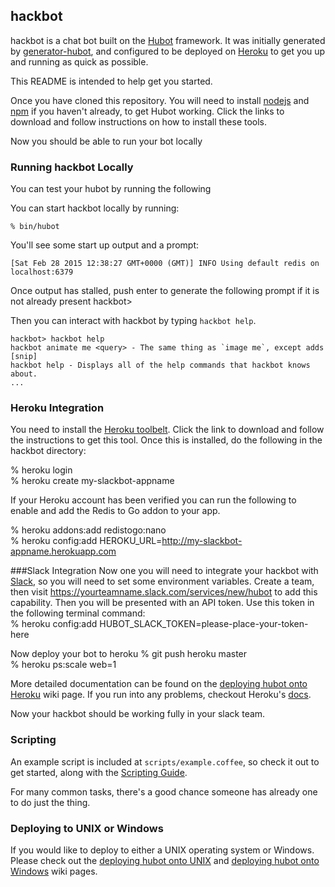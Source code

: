 ## hackbot

hackbot is a chat bot built on the [Hubot][hubot] framework. It was
initially generated by [generator-hubot][generator-hubot], and configured to be
deployed on [Heroku][heroku] to get you up and running as quick as possible.

This README is intended to help get you started. 

[heroku]: http://www.heroku.com
[hubot]: http://hubot.github.com
[generator-hubot]: https://github.com/github/generator-hubot

Once you have cloned this repository. You will need to install [nodejs][nodejs] and [npm][npm] if you haven't already, to get Hubot working. Click the links to download and follow instructions on how to install these tools. 

[nodejs]: https://nodejs.org/
[npm]: http://blog.npmjs.org/post/85484771375/how-to-install-npm

Now you should be able to run your bot locally

### Running hackbot Locally

You can test your hubot by running the following

You can start hackbot locally by running:

    % bin/hubot

You'll see some start up output and a prompt:

    [Sat Feb 28 2015 12:38:27 GMT+0000 (GMT)] INFO Using default redis on localhost:6379

Once output has stalled, push enter to generate the following prompt if it is not already present
    hackbot>

Then you can interact with hackbot by typing `hackbot help`.

    hackbot> hackbot help
    hackbot animate me <query> - The same thing as `image me`, except adds [snip]
    hackbot help - Displays all of the help commands that hackbot knows about.
    ...

### Heroku Integration
You need to install the [Heroku toolbelt][herokut]. Click the link to download and follow the instructions to get this tool. Once this is installed, do the following in the hackbot directory:  

% heroku login  
% heroku create my-slackbot-appname  

If your Heroku account has been verified you can run the following to enable
and add the Redis to Go addon to your app.  

% heroku addons:add redistogo:nano  
% heroku config:add HEROKU_URL=http://my-slackbot-appname.herokuapp.com

###Slack Integration
Now one you will need to integrate your hackbot with [Slack][slack], so you will need to set some environment
variables. Create a team, then visit https://yourteamname.slack.com/services/new/hubot to add this capability. Then you will be presented with an API token. Use this token in the following terminal command:  
% heroku config:add HUBOT_SLACK_TOKEN=please-place-your-token-here  

Now deploy your bot to heroku
% git push heroku master  
% heroku ps:scale web=1  

More detailed documentation can be found on the [deploying hubot onto
Heroku][deploy-heroku] wiki page. If you run into any problems, checkout Heroku's [docs][heroku-node-docs].  

[herokut]: https://toolbelt.heroku.com/ 
[slack]: https://slack.com/

Now your hackbot should be working fully in your slack team. 
### Scripting

An example script is included at `scripts/example.coffee`, so check it out to
get started, along with the [Scripting Guide](scripting-docs).

For many common tasks, there's a good chance someone has already one to do just
the thing.

[scripting-docs]: https://github.com/github/hubot/blob/master/docs/scripting.md

### Deploying to UNIX or Windows

If you would like to deploy to either a UNIX operating system or Windows.
Please check out the [deploying hubot onto UNIX][deploy-unix] and [deploying
hubot onto Windows][deploy-windows] wiki pages.

[heroku-node-docs]: http://devcenter.heroku.com/articles/node-js
[deploy-heroku]: https://github.com/github/hubot/blob/master/docs/deploying/heroku.md
[deploy-unix]: https://github.com/github/hubot/blob/master/docs/deploying/unix.md
[deploy-windows]: https://github.com/github/hubot/blob/master/docs/deploying/unix.md

